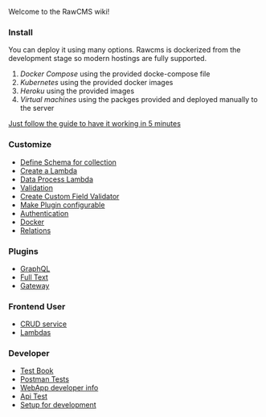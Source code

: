 Welcome to the RawCMS wiki!

### Install

You can deploy it using many options. Rawcms is dockerized from the development stage so modern hostings are fully supported.

1. _Docker Compose_ using the provided docke-compose file
2. _Kubernetes_ using the provided docker images
3. _Heroku_ using the provided images
4. _Virtual machines_ using the packges provided and deployed manually to the server

[Just follow the guide to have it working in 5 minutes](Deploy)

### Customize

- [Define Schema for collection](Data-Schema)
- [Create a Lambda](Define-net-lambda)
- [Data Process Lambda](Data-process-Lambda)
- [Validation](Custom-Validation)
- [Create Custom Field Validator](Custom-Field-Validation)
- [Make Plugin configurable](Configurable-Plugins)
- [Authentication](Authentication)
- [Docker](Docker)
- [Relations](Relation)

### Plugins

- [GraphQL](GraphQL)
- [Full Text](FullText)
- [Gateway](Gateway-Plugin)

### Frontend User

- [CRUD service](Dynamic-Crud-Controller)
- [Lambdas](Dynamic-Lambda-Controller)

### Developer

- [Test Book](TestBook)
- [Postman Tests](RawCMS.postman_collection.json)
- [WebApp developer info](WebApp-Dev-Home)
- [Api Test](APITest)
- [Setup for development](Setup-Dev)
